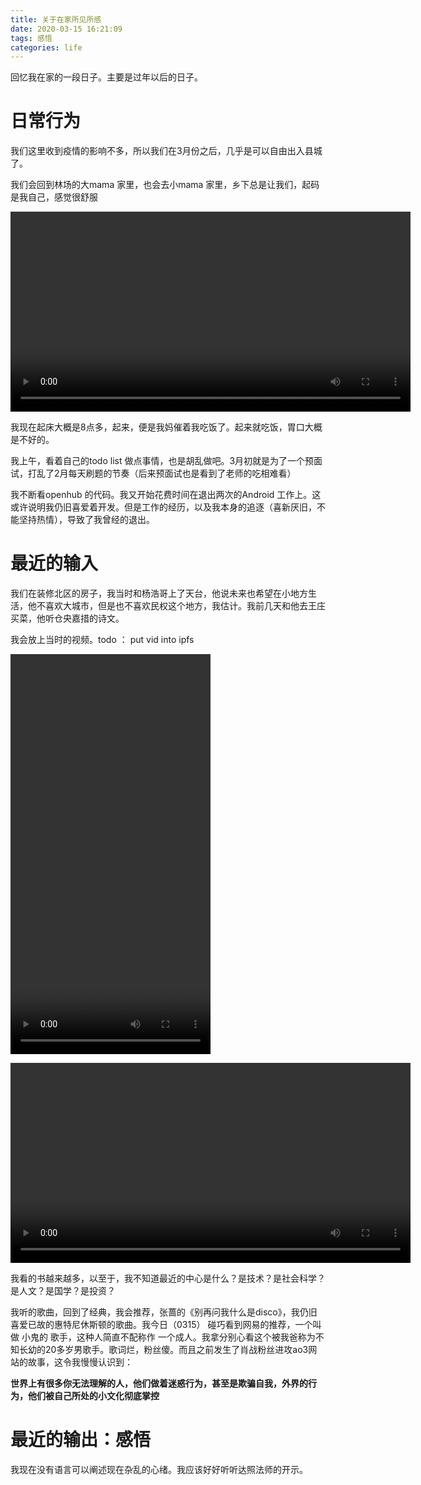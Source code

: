 ```yaml
---
title: 关于在家所见所感
date: 2020-03-15 16:21:09
tags: 感悟
categories: life
---
```


回忆我在家的一段日子。主要是过年以后的日子。

<!--more-->


# 日常行为

我们这里收到疫情的影响不多，所以我们在3月份之后，几乎是可以自由出入县城了。

我们会回到林场的大mama 家里，也会去小mama 家里，乡下总是让我们，起码是我自己，感觉很舒服

<video src="http://127.0.0.1:8080/ipfs/QmZY6z5Y2FtKzEiXzkLPBR729P5Danh3QYwZ2akjKg7ig8"  width="640" height="320" controls="controls"></video>

我现在起床大概是8点多，起来，便是我妈催着我吃饭了。起来就吃饭，胃口大概是不好的。

我上午，看着自己的todo list 做点事情，也是胡乱做吧。3月初就是为了一个预面试，打乱了2月每天刷题的节奏（后来预面试也是看到了老师的吃相难看）

我不断看openhub 的代码。我又开始花费时间在退出两次的Android 工作上。这或许说明我仍旧喜爱着开发。但是工作的经历，以及我本身的追逐（喜新厌旧，不能坚持热情），导致了我曾经的退出。





# 最近的输入

我们在装修北区的房子，我当时和杨浩哥上了天台，他说未来也希望在小地方生活，他不喜欢大城市，但是也不喜欢民权这个地方，我估计。我前几天和他去王庄买菜，他听仓央嘉措的诗文。

我会放上当时的视频。todo ： put vid into ipfs

<video src="http://localhost:8080/ipfs/Qmd49qfmGxg8pdfBJhYtsWRrFGXASC1uCVC3knHCGXujE2"  width="320" height="640" controls="controls"></video>

<video src="http://localhost:8080/ipfs/QmXiHev7mVwmjsoNStx9HJEUhSdyXAx7jGFKFGHikRvzfv"  width="640" height="320" controls="controls"></video>


我看的书越来越多，以至于，我不知道最近的中心是什么？是技术？是社会科学？是人文？是国学？是投资？

我听的歌曲，回到了经典，我会推荐，张蔷的《别再问我什么是disco》，我仍旧喜爱已故的惠特尼休斯顿的歌曲。我今日（0315） 碰巧看到网易的推荐，一个叫做 小鬼的 歌手，这种人简直不配称作 一个成人。我拿分别心看这个被我爸称为不知长幼的20多岁男歌手。歌词烂，粉丝傻。而且之前发生了肖战粉丝进攻ao3网站的故事，这令我慢慢认识到：

**世界上有很多你无法理解的人，他们做着迷惑行为，甚至是欺骗自我，外界的行为，他们被自己所处的小文化彻底掌控**



# 最近的输出：感悟


我现在没有语言可以阐述现在杂乱的心绪。我应该好好听听达照法师的开示。